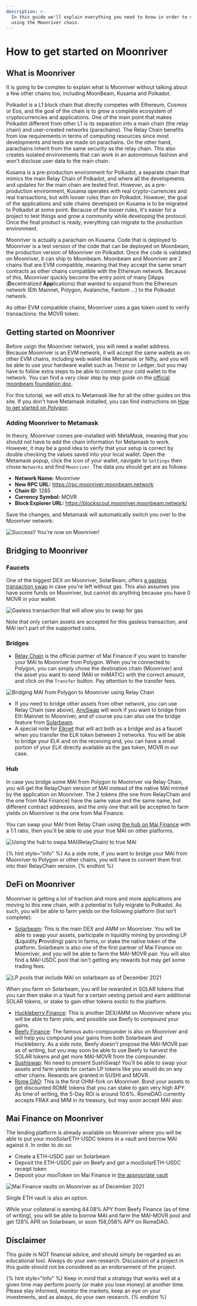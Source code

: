 ```yaml
---
description: >-
  In this guide we'll explain everything you need to know in order to start
  using the Moonriver chain.
---
```


# How to get started on Moonriver

## What is Moonriver

It is going to be complex to explain what is Moonriver without talking about a few other chains too, including MoonBeam, Kusama and Polkadot.

Polkadot is a L1 block chain that directly competes with Ethereum, Cosmos or Eos, and the goal of the chain is to grow a complete ecosystem of cryptocurrencies and applications. One of the main point that makes Polkadot different from other L1 is its separation into a main chain (the relay chain) and user-created networks (parachains). The Relay Chain benefits from low requirements in terms of computing resources since most developments and tests are made on parachains. On the other hand, parachains inherit from the same security as the relay chain. This also creates isolated environments that can work in an autonomous fashion and won't disclose user data to the main chain.

Kusama is a pre-production environment for Polkadot, a separate chain that mimics the main Relay Chain of Polkadot, and where all the developments and updates for the main chain are tested first. However, as a pre-production environment, Kusama operates with real crypto-currencies and real transactions, but with looser rules than on Polkadot. However, the goal of the applications and side chains developed on Kusama is to be migrated to Polkadot at some point. Because of the looser rules, it's easier for a project to test things and grow a community while developing the protocol. Once the final product is ready, everything can migrate to the production environment.

Moonriver is actually a parachain on Kusama. Code that is deployed to Moonriver is a test version of the code that can be deployed on Moonbeam, the production version of Moonriver on Polkadot. Once the code is validated on Moonriver, it can ship to Moonbeam. Moonbeam and Moonriver are 2 chains that are EVM compatible, meaning that they accept the same smart contracts as other chains compatible with the Ethereum network. Because of this, Moonriver quickly become the entry point of many DApps (**D**ecentralized **App**lications) that wanted to expand from the Ethereum network (Eth Mainnet, Polygon, Avalanche, Fantom ...) to the Polkadot network.

As other EVM compatible chains, Moonriver uses a gas token used to verify transactions: the MOVR token.

## Getting started on Moonriver

Before usign the Moonriver network, you will need a wallet address. Because Moonriver is an EVM network, it will accept the same wallets as on other EVM chains, including web wallet like Metamask or Nifty, and you will be able to use your hardware wallet such as Trezor or Ledger, but you may have to follow extra steps to be able to connect your cold wallet to the network. You can find a very clear step by step guide on the [official moonbeam foundation doc](https://moonbeam.foundation/tutorials/how-to-create-moonriver-ethereum-address/).

For this tutorial, we will stick to Metamask like for all the other guides on this site. If you don't have Metamask installed, you can find instructions on [How to get started on Polygon](../polygon/how-to-get-started-on-polygon.md).

### Adding Moonriver to Metamask

In theory, Moonriver comes pre-installed with MetaMask, meaning that you should not have to add the chain information for Metamask to work. However, it may be a good idea to verify that your setup is correct by double checking the values saved into your local wallet. Open the Metamask popup, click the icon of your wallet, navigate to `Settings` then chose `Networks` and find `Moonriver`. The data you should get are as follows:

* **Network Name:** Moonriver
* **New RPC URL:** https://rpc.moonriver.moonbeam.network
* **Chain ID:** 1285
* **Currency Symbol:** MOVR
* **Block Explorer URL:** https://blockscout.moonriver.moonbeam.network/

Save the changes, and Metamask will automatically switch you over to the Moonriver network:

![Success!! You're now on Moonriver!](../../.gitbook/assets/Moonriver-setup-MM.png)

## Bridging to Moonriver

### Faucets

One of the biggest DEX on Moonriver, SolarBeam, offers [a gasless transaction swap](https://app.solarbeam.io/bridge/gas-swap) in case you're left without gas. This also assumes you have some funds on Moonriver, but cannot do anything because you have 0 MOVR in your wallet.

![Gasless transaction that will allow you to swap for gas](../../.gitbook/assets/Moonriver-faucet.png)

Note that only certain assets are accepted for this gasless transaction, and MAI isn't part of the supported coins.

### Bridges

* [Relay Chain](https://app.relaychain.com/transfer#/) is the official partner of Mai Finance if you want to transfer your MAI to Moonriver from Polygon. When you're connected to Polygon, you can simply chose the destination chain (Moonriver) and the asset you want to send (MAI or miMATIC) with the correct amount, and click on the `Transfer` button. Pay attention to the transfer fees.

![Bridging MAI from Polygon to Moonriver using Relay Chain](../../.gitbook/assets/Moonriver-relaychain.png)

* If you need to bridge other assets from other network, you can use Relay Chain (see above), [AnySwap](https://anyswap.exchange/#/bridge) will work if you want to bridge from Eth Mainnet to Moonriver, and of course you can also use the bridge feature from [Solarbeam](https://app.solarbeam.io/bridge).
* A special note for [Elknet](https://app.elk.finance/#/elknet) that will act both as a bridge and as a faucet when you transfer the ELK token between 2 networks. You will be able to bridge your ELK and on the receiving end, you can have a small portion of your ELK directly available as the gas token, MOVR in our case.

### Hub

In case you bridge some MAI from Polygon to Moonriver via Relay Chain, you will get the RelayChain version of MAI instead of the native MAI minted by the application on Moonriver. The 2 tokens (the one from RelayChain and the one from Mai Finance) have the same value and the same name, but different contract addresses, and the only one that will be accepted to farm yields on Moonriver is the one from Mai Finance.

You can swap your MAI from Relay Chain using [the hub on Mai Finance](https://app.mai.finance/hub) with a 1:1 ratio, then you'll be able to use your true MAI on other platforms.

![Using the hub to swpa MAI(RelayChain) to true MAI](../../.gitbook/assets/Moonriver-hub.png)

{% hint style="info" %}
As a side note, if you want to bridge your MAI from Moonriver to Polygon or other chains, you will have to convert them first into their RelayChain version.
{% endhint %}

## DeFi on Moonriver

Moonriver is getting a lot of traction and more and more applications are moving to this new chain, with a potential to fully migrate to Polkadot. As such, you will be able to farm yields on the following platform (list isn't complete):

* [Solarbeam](https://app.solarbeam.io): This is the main DEX and AMM on Moonriver. You will be able to swap your assets, participate in liquidity mining by providing LP (**L**iquidity **P**roviding) pairs in farms, or stake the native token of the platform. Solarbeam is also one of the first partner of Mai Finance on Moonriver, and you will be able to farm the MAI-MOVR pair. You will also find a MAI-USDC pool that isn't getting any rewards but may get some trading fees.

![LP pools that include MAI on solarbeam as of December 2021](../../.gitbook/assets/Moonriver-solarbeam.png)

When you farm on Solarbeam, you will be rewarded in SOLAR tokens that you can then stake in a Vault for a certain vesting period and earn additional SOLAR tokens, or stake to gain other tokens exotic to the platform.

* [Huckleberry Finance](https://www.huckleberry.finance): This is another DEX/AMM on Moonriver where you will be able to farm yiels, and possible use Beefy to compound your gains.
* [Beefy Finance](https://app.beefy.finance/#/moonriver): The famous auto-compounder is also on Moonriver and will help you compound your gains from both Solarbeam and Huckleberry. As a side note, Beefy doesn't propose the MAI-MOVR pair as of writing, but you may soon be able to use Beefy to harvest the SOLAR tokens and get more MAI-MOVR from the compounder.
* [Sushiswap](https://app.sushi.com): No need to present SushiSwap! You'll be able to swap your assets and farm yields for certain LP tokens like you would do on any other chains. Rewards are granted in SUSHI and MOVR.
* [Rome DAO](https://romedao.finance): This is the first OHM-fork on Moonriver. Bond your assets to get discounted ROME tokens that you can stake to gain very high APY. As time of writing, the 5-Day ROI is around 10.6%. RomeDAO currently accepts FRAX and MIM in its treasury, but may soon accept MAI also.

## Mai Finance on Moonriver

The lending platform is already available on Moonriver where you will be able to put your mooSolarETH-USDC tokens in a vault and borrow MAI against it. In order to do so:

* Create a ETH-USDC pair on Solarbeam
* Deposit the ETH-USDC pair on Beefy and get a mooSolarETH-USDC receipt token
* Deposit your mooToken on Mai Finance in [the appropriate vault](https://app.mai.finance/vaults/create)

![Mai Finance vaults on Moonriver as of December 2021](../../.gitbook/assets/Moonriver-vaults.png)

Single ETH vault is also an option.

While your collateral is earning 44.08% APY from Beefy Finance (as of time of writing), you will be able to borrow MAI and farm the MAI-MOVR pool and get 128% APR on Solarbeam, or soon 158,058% APY on RomeDAO.

## Disclaimer

This guide is NOT financial advice, and should simply be regarded as an educational tool. Always do your own research. Discussion of a project in this guide should not be considered as an endorsement of the project.

{% hint style="info" %}
Keep in mind that a strategy that works well at a given time may perform poorly (or make you lose money) at another time. Please stay informed, monitor the markets, keep an eye on your investments, and as always, do your own research.
{% endhint %}

